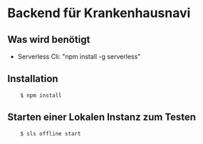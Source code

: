 # Backend für Krankenhausnavi

## Was wird benötigt
- Serverless Cli: "npm install -g serverless"

## Installation
```
    $ npm install
```

## Starten einer Lokalen Instanz zum Testen
```
    $ sls offline start
```
